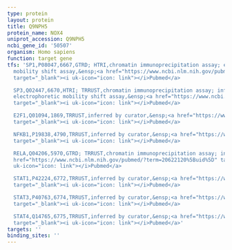 ```yaml
---
type: protein
layout: protein
title: Q9NPH5
protein_name: NOX4
uniprot_accession: Q9NPH5
ncbi_gene_id: '50507'
organism: Homo sapiens
function: target gene
tfs: 'SP1,P08047,6667,GTRD; HTRI,chromatin immunoprecipitation assay; electrophoretic
  mobility shift assay,&ensp;<a href="https://www.ncbi.nlm.nih.gov/pubmed/?term=21235713%5Buid%5D"
  target="_blank"><i uk-icon="icon: link"></i>Pubmed</a>

  SP3,Q02447,6670,HTRI; TRRUST,chromatin immunoprecipitation assay; inferred by curator;
  electrophoretic mobility shift assay,&ensp;<a href="https://www.ncbi.nlm.nih.gov/pubmed/?term=21235713%5Buid%5D"
  target="_blank"><i uk-icon="icon: link"></i>Pubmed</a>

  E2F1,Q01094,1869,TRRUST,inferred by curator,&ensp;<a href="https://www.ncbi.nlm.nih.gov/pubmed/?term=18554521%5Buid%5D"
  target="_blank"><i uk-icon="icon: link"></i>Pubmed</a>

  NFKB1,P19838,4790,TRRUST,inferred by curator,&ensp;<a href="https://www.ncbi.nlm.nih.gov/pubmed/?term=20622120%5Buid%5D"
  target="_blank"><i uk-icon="icon: link"></i>Pubmed</a>

  RELA,Q04206,5970,GTRD; TRRUST,chromatin immunoprecipitation assay; inferred by curator,&ensp;<a
  href="https://www.ncbi.nlm.nih.gov/pubmed/?term=20622120%5Buid%5D" target="_blank"><i
  uk-icon="icon: link"></i>Pubmed</a>

  STAT1,P42224,6772,TRRUST,inferred by curator,&ensp;<a href="https://www.ncbi.nlm.nih.gov/pubmed/?term=19834108%5Buid%5D"
  target="_blank"><i uk-icon="icon: link"></i>Pubmed</a>

  STAT3,P40763,6774,TRRUST,inferred by curator,&ensp;<a href="https://www.ncbi.nlm.nih.gov/pubmed/?term=19834108%5Buid%5D"
  target="_blank"><i uk-icon="icon: link"></i>Pubmed</a>

  STAT4,Q14765,6775,TRRUST,inferred by curator,&ensp;<a href="https://www.ncbi.nlm.nih.gov/pubmed/?term=19834108%5Buid%5D"
  target="_blank"><i uk-icon="icon: link"></i>Pubmed</a>'
targets: ''
binding_sites: ''
---
```

